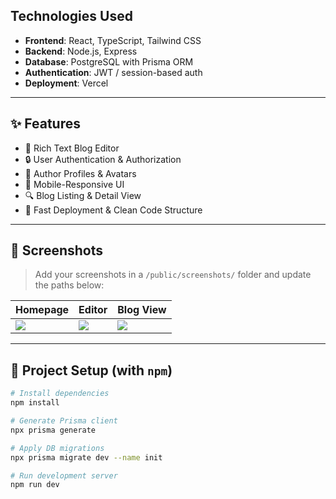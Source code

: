 ## Technologies Used

- **Frontend**: React, TypeScript, Tailwind CSS
- **Backend**: Node.js, Express
- **Database**: PostgreSQL with Prisma ORM
- **Authentication**: JWT / session-based auth
- **Deployment**: Vercel

---

## ✨ Features

- 📝 Rich Text Blog Editor  
- 🔒 User Authentication & Authorization  
- 👤 Author Profiles & Avatars  
- 📱 Mobile-Responsive UI  
- 🔍 Blog Listing & Detail View  
- 🚀 Fast Deployment & Clean Code Structure

---

## 📸 Screenshots

> Add your screenshots in a `/public/screenshots/` folder and update the paths below:

| Homepage | Editor | Blog View |
|----------|--------|-----------|
| ![](./public/screenshots/home.png) | ![](./public/screenshots/editor.png) | ![](./public/screenshots/blog.png) |

---

## 📁 Project Setup (with `npm`)

```bash
# Install dependencies
npm install

# Generate Prisma client
npx prisma generate

# Apply DB migrations
npx prisma migrate dev --name init

# Run development server
npm run dev
